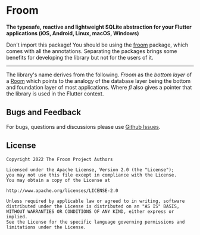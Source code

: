 # Froom
**The typesafe, reactive and lightweight SQLite abstraction for your Flutter applications (iOS, Android, Linux, macOS, Windows)**

Don't import this package!
You should be using the [froom](https://pub.dartlang.org/packages/froom) package, which comes with all the annotations.
Separating the packages brings some benefits for developing the library but not for the users of it.

---

The library's name derives from the following.
*Froom* as the *bottom layer* of a [Room](https://developer.android.com/topic/libraries/architecture/room) which points to the analogy of the database layer being the bottom and foundation layer of most applications.
Where *fl* also gives a pointer that the library is used in the Flutter context.

## Bugs and Feedback
For bugs, questions and discussions please use [Github Issues](https://github.com/wilinz/froom/issues).

## License
    Copyright 2022 The Froom Project Authors

    Licensed under the Apache License, Version 2.0 (the "License");
    you may not use this file except in compliance with the License.
    You may obtain a copy of the License at

    http://www.apache.org/licenses/LICENSE-2.0

    Unless required by applicable law or agreed to in writing, software
    distributed under the License is distributed on an "AS IS" BASIS,
    WITHOUT WARRANTIES OR CONDITIONS OF ANY KIND, either express or implied.
    See the License for the specific language governing permissions and
    limitations under the License.

